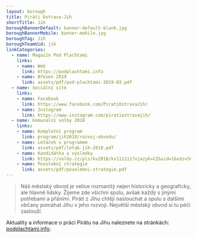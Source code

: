 ```yaml
---
layout: borough
title: Piráti Ostrava-Jih
shortTitle: Jih
boroughBannerDefault: banner-default-blank.jpg
boroughBannerMobile: banner-mobile.jpg
boroughTag: Jih
boroughTeamUid: jih
linkCategories:
  - name: Magazín Pod Plachtami
    links:
    - name: Web
      link: https://podplachtami.info
    - name: Březen 2019
      link: assets/pdf/pod-plachtami-2019-03.pdf
  - name: Sociální sítě
    links:
    - name: Facebook
      link: https://www.facebook.com/PiratiOstravaJih/
    - name: Instagram
      link: https://www.instagram.com/piratiostravajih/
  - name: Komunální volby 2018
    links:
    - name: Kompletní program
      link: program/jih2018/rozvoj-obvodu/
    - name: Letáček s programem
      link: assets/pdf/letak-jih-2018.pdf
    - name: Kandidátka a výsledky
      link: https://volby.cz/pls/kv2018/kv111111?xjazyk=CZ&xid=1&xdz=5&xnumnuts=8106&xobec=546135&xstrana=720&xstat=0&xvyber=0
    - name: Povolební strategie
      link: assets/pdf/povolebni-strategie.pdf
---
```


> Náš městský obvod je velice rozmanitý nejen historicky a geograficky, ale hlavně lidsky. Žijeme zde všichni spolu, avšak každý s jinými potřebami a přáními. Piráti z Jihu chtějí naslouchat a spolu s dalšími občany pomáhat Jihu v jeho rozvoji. Největší městský obvod si tu péči zaslouží.

Aktuality a informace o práci Pirátu na Jihu naleznete na stránkách: [podplachtami.info](https://podplachtami.info/ "Pod plachtami - Pirátská plavba Ostravou - Jih").

<!-- <section class="o-section o-section--spaceBot">
  <div class="o-section-inner">
    <div class="o-section-block">
      <div class="c-BasicPage">
        <div class="c-BasicPage-content" style="margin: auto; max-width: 900px;">
          {% assign program = site.program | where: "campaignCategoryUid","jih2018" | sort: 'order' %}
          <div class="row small-up-3 medium-up-5 large-up-5">
            {% for item in program %}
              <div class="column column-block">
                <a href="{{ item.url | relative_url }}">
                  <img class="program-icon" src="{{ item.img | prepend: 'assets/img/' | relative_url }}" alt="{{item.shortTitle}}" />
                  <center>
                    <h6>{{item.shortTitle}}</h6>
                  </center>
                </a>
              </div>
            {% endfor %}
          </div>
        </div>
      </div>
    </div>
  </div>
</section>
-->
